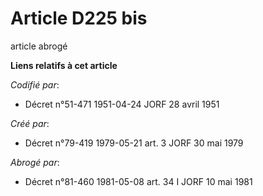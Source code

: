 # Article D225 bis

article abrogé

**Liens relatifs à cet article**

_Codifié par_:

  - Décret n°51-471 1951-04-24 JORF 28 avril 1951

_Créé par_:

  - Décret n°79-419 1979-05-21 art. 3 JORF 30 mai 1979

_Abrogé par_:

  - Décret n°81-460 1981-05-08 art. 34 I JORF 10 mai 1981
